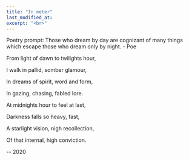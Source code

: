 ```yaml
---
title: "In meter"
last_modified_at:
excerpt: "<br>"
---  
```


Poetry prompt: Those who dream by day are cognizant of many things which escape those who dream only by night. - Poe



  
From light of dawn to twilights hour,

I walk in pallid, somber glamour,

In dreams of spirit, word and form,

In gazing, chasing, fabled lore.


At midnights hour to feel at last,

Darkness falls so heavy, fast,

A starlight vision, nigh recollection,

Of that internal, high conviction.

-- 2020


